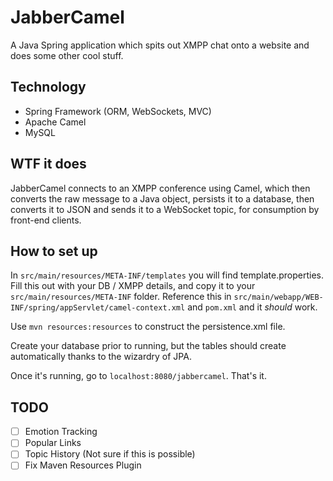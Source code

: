 # JabberCamel
A Java Spring application which spits out XMPP chat onto a website and does some other cool stuff.


## Technology
* Spring Framework (ORM, WebSockets, MVC)
* Apache Camel
* MySQL

## WTF it does
JabberCamel connects to an XMPP conference using Camel, which then converts the raw message to a Java object, persists it to a database, then converts it to JSON and sends it to a WebSocket topic, for consumption by front-end clients.

## How to set up
In ``` src/main/resources/META-INF/templates ``` you will find template.properties. Fill this out with your DB / XMPP details, and copy it to your ``` src/main/resources/META-INF ``` folder. Reference this in ``` src/main/webapp/WEB-INF/spring/appServlet/camel-context.xml ``` and ``` pom.xml ``` and it _should_ work.

Use ``` mvn resources:resources ``` to construct the persistence.xml file.

Create your database prior to running, but the tables should create automatically thanks to the wizardry of JPA.

Once it's running, go to ``` localhost:8080/jabbercamel ```. That's it.

## TODO
- [ ] Emotion Tracking
- [ ] Popular Links
- [ ] Topic History (Not sure if this is possible)
- [ ] Fix Maven Resources Plugin